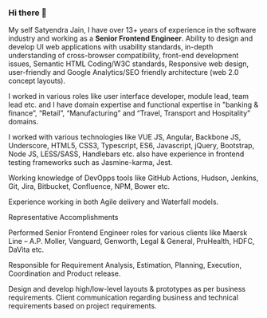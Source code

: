 ### Hi there 👋

My self Satyendra Jain, I have over 13+ years of experience in the software industry and working as a **Senior Frontend Engineer**. Ability to design and develop UI web applications with usability standards, in-depth understanding of cross-browser compatibility, front-end development issues, Semantic HTML Coding/W3C standards, Responsive web design, user-friendly and Google Analytics/SEO friendly architecture (web 2.0 concept layouts). 

I worked in various roles like user interface developer, module lead, team lead etc. and I have domain expertise and functional expertise in "banking & finance”, “Retail”, “Manufacturing” and “Travel, Transport and Hospitality” domains.

I worked with various technologies like VUE JS, Angular, Backbone JS, Underscore, HTML5, CSS3, Typescript, ES6, Javascript, jQuery, Bootstrap, Node JS, LESS/SASS, Handlebars etc. also have experience in frontend testing frameworks such as Jasmine-karma, Jest.

Working knowledge of DevOpps tools like GitHub Actions, Hudson, Jenkins, Git, Jira, Bitbucket, Confluence, NPM, Bower etc.

Experience working in both Agile delivery and Waterfall models.

Representative Accomplishments

Performed Senior Frontend Engineer roles for various clients like Maersk Line – A.P. Moller, Vanguard, Genworth, Legal & General, PruHealth, HDFC, DaVita etc.

Responsible for Requirement Analysis, Estimation, Planning, Execution, Coordination and Product release.

Design and develop high/low-level layouts & prototypes as per business requirements. Client communication regarding business and technical requirements based on project requirements.
